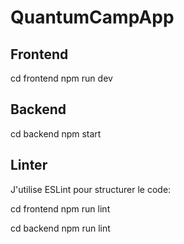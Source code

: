 # QuantumCampApp

## Frontend

cd frontend
npm run dev


## Backend

cd backend 
npm start

## Linter
J'utilise ESLint pour structurer le code:

cd frontend
npm run lint

cd backend 
npm run lint

